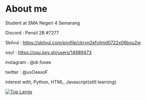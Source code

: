# About me

Student at SMA Negeri 4 Semarang

Discord   : Pensil 2B #7277

Skilvul   : https://skilvul.com/profile/ckrvn2efvlimd0722x06bou2w

osu!      : https://osu.ppy.sh/users/14989473

instagram : @dr.foxee

twitter   : @usOeexoF

interest with, Python, HTML, Javascript(still learning)

[![Top Langs](https://github-readme-stats.vercel.app/api/top-langs/?username=fhoxydeo&langs_count=10)](https://github.com/fhoxydeo/github-readme-stats)
